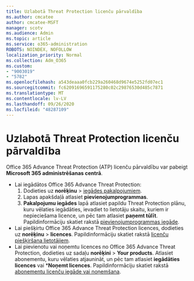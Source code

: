 ```yaml
---
title: Uzlabotā Threat Protection licenču pārvaldība
ms.author: cmcatee
author: cmcatee-MSFT
manager: scotv
ms.audience: Admin
ms.topic: article
ms.service: o365-administration
ROBOTS: NOINDEX, NOFOLLOW
localization_priority: Normal
ms.collection: Adm_O365
ms.custom:
- "9003019"
- "5782"
ms.openlocfilehash: a543deaaa0fcb229a260468d9674e5252fd07ec1
ms.sourcegitcommit: fc62091696591175280c02c29876530d485c7871
ms.translationtype: MT
ms.contentlocale: lv-LV
ms.lasthandoff: 09/26/2020
ms.locfileid: "48287109"
---
```

# <a name="advanced-threat-protection-license-management"></a>Uzlabotā Threat Protection licenču pārvaldība

Office 365 Advance Threat Protection (ATP) licenču pārvaldību var pabeigt  **Microsoft 365 administrēšanas centrā**.

- Lai iegādātos Office 365 Advance Threat Protection:
    1. Dodieties uz **norēķinu**  >  [iegādes pakalpojumiem](https://go.microsoft.com/fwlink/p/?linkid=868433).
    2. Lapas apakšdaļā atlasiet **pievienojumprogrammas**.
    3. **Pakalpojumu iegādes** lapā atlasiet papildu Threat Protection plānu, kuru vēlaties iegādāties, ievadiet to lietotāju skaitu, kuriem ir nepieciešama licence, un pēc tam atlasiet **paņemt tūlīt**. Papildinformāciju skatiet rakstā [pievienojumprogrammas iegāde](https://docs.microsoft.com/microsoft-365/commerce/buy-or-edit-an-add-on).
- Lai piešķirtu Office 365 Advance Threat Protection licences, dodieties uz **norēķinu**  >  **licences**. Papildinformāciju skatiet rakstā [licenču piešķiršana lietotājiem](https://docs.microsoft.com/microsoft-365/admin/manage/assign-licenses-to-users).
- Lai pievienotu vai noņemtu licences no Office 365 Advance Threat Protection, dodieties uz sadaļu **norēķini**  >  **Your products**. Atlasiet abonementu, kuru vēlaties atjaunināt, un pēc tam atlasiet **iegādāties licences** vai ***Noņemt licences**. Papildinformāciju skatiet rakstā [abonementu licenču iegāde vai noņemšana](https://docs.microsoft.com/microsoft-365/commerce/licenses/buy-licenses).